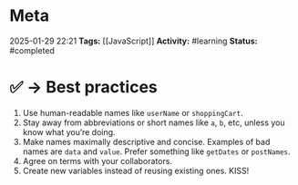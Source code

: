 # Meta
2025-01-29 22:21
**Tags:** [[JavaScript]]
**Activity:** #learning 
**Status:** #completed 

# ✅ → Best practices
1. Use human-readable names like `userName` or `shoppingCart`.
2. Stay away from abbreviations or short names like `a`, `b`, etc, unless you know what you’re doing.
3. Make names maximally descriptive and concise. Examples of bad names are `data` and `value`. Prefer something like `getDates` or `postNames`.
4. Agree on terms with your collaborators.
5. Create new variables instead of reusing existing ones. KISS!
